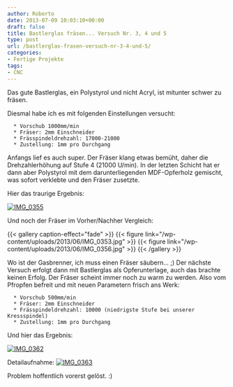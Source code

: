 ```yaml
---
author: Roberto
date: 2013-07-09 10:03:10+00:00
draft: false
title: Bastlerglas fräsen... Versuch Nr. 3, 4 und 5
type: post
url: /bastlerglas-frasen-versuch-nr-3-4-und-5/
categories:
- Fertige Projekte
tags:
- CNC
---
```


Das gute Bastlerglas, ein Polystyrol und nicht Acryl, ist mitunter schwer zu fräsen.

Diesmal habe ich es mit folgenden Einstellungen versucht:



	  * Vorschub 1000mm/min
	  * Fräser: 2mm Einschneider
	  * Frässpindeldrehzahl: 17000-21000
	  * Zustellung: 1mm pro Durchgang

Anfangs lief es auch super. Der Fräser klang etwas bemüht, daher die Drehzahlerhöhung auf Stufe 4 (21000 U/min). In der letzten Schicht hat er dann aber Polystyrol mit dem darunterliegenden MDF-Opferholz gemischt, was sofort verklebte und den Fräser zusetzte.

<!-- more -->

Hier das traurige Ergebnis:

[![IMG_0355](/wp-content/uploads/2013/06/IMG_0355-1024x680.jpg)
](/wp-content/uploads/2013/06/IMG_0355.jpg)

Und noch der Fräser im Vorher/Nachher Vergleich:


{{< gallery caption-effect="fade" >}}
  {{< figure link="/wp-content/uploads/2013/06/IMG_0353.jpg" >}}
{{< figure link="/wp-content/uploads/2013/06/IMG_0356.jpg" >}}
{{< /gallery >}}

Wo ist der Gasbrenner, ich muss einen Fräser säubern... ;)
Der nächste Versuch erfolgt dann mit Bastlerglas als Opferunterlage, auch das brachte keinen Erfolg. Der Fräser scheint immer noch zu warm zu werden. Also vom Pfropfen befreit und mit neuen Parametern frisch ans Werk:



	  * Vorschub 500mm/min
	  * Fräser: 2mm Einschneider
	  * Frässpindeldrehzahl: 10000 (niedrigste Stufe bei unserer Kressspindel)
	  * Zustellung: 1mm pro Durchgang

Und hier das Ergebnis:

[![IMG_0362](/wp-content/uploads/2013/06/IMG_0362-1024x680.jpg)
](/wp-content/uploads/2013/06/IMG_0362.jpg)

Detailaufnahme: [![IMG_0363](/wp-content/uploads/2013/06/IMG_0363-1024x682.jpg)
](/wp-content/uploads/2013/06/IMG_0363.jpg)

Problem hoffentlich vorerst gelöst. :)
